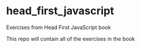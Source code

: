 # head_first_javascript
Exercises from Head First JavaScript book

This repo will contain all of the exercises in the book

